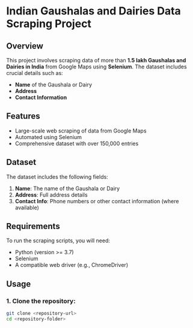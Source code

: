 # Indian Gaushalas and Dairies Data Scraping Project

## Overview  
This project involves scraping data of more than **1.5 lakh Gaushalas and Dairies in India** from Google Maps using **Selenium**. The dataset includes crucial details such as:  
- **Name** of the Gaushala or Dairy  
- **Address**  
- **Contact Information**  

## Features  
- Large-scale web scraping of data from Google Maps  
- Automated using Selenium  
- Comprehensive dataset with over 150,000 entries  

## Dataset  
The dataset includes the following fields:  
1. **Name**: The name of the Gaushala or Dairy  
2. **Address**: Full address details  
3. **Contact Info**: Phone numbers or other contact information (where available)  

## Requirements  
To run the scraping scripts, you will need:  
- Python (version >= 3.7)  
- Selenium  
- A compatible web driver (e.g., ChromeDriver)  

## Usage  
### 1. Clone the repository:  
```bash
git clone <repository-url>
cd <repository-folder>
